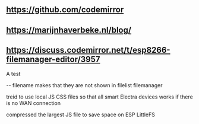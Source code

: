 ## https://github.com/codemirror

## https://marijnhaverbeke.nl/blog/

## https://discuss.codemirror.net/t/esp8266-filemanager-editor/3957

A test 

-- filename makes that they are not shown in filelist filemanager

treid to use local JS CSS files so that all smart Electra devices works if there is no WAN connection

compressed the largest JS file to save space on ESP LittleFS
